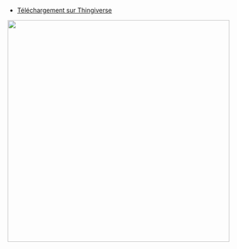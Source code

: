 - [Téléchargement sur Thingiverse](https://www.thingiverse.com/thing:4950102)  

<p align="center">  
  <img src="https://user-images.githubusercontent.com/62854582/164060580-3fda5f97-c952-41f3-aea1-43b30f48e8a3.png" width="500"/>  
</p>